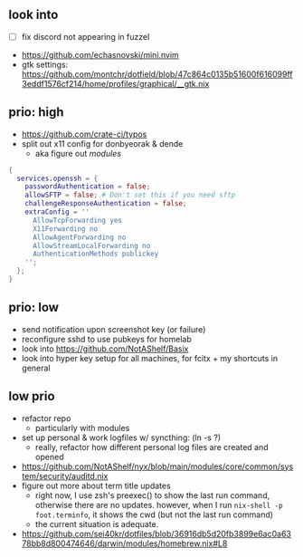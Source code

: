 ## look into

- [ ] fix discord not appearing in fuzzel
- https://github.com/echasnovski/mini.nvim
- gtk settings:
  https://github.com/montchr/dotfield/blob/47c864c0135b51600f616099ff3eddf1576cf214/home/profiles/graphical/__gtk.nix

## prio: high

- https://github.com/crate-ci/typos
- split out x11 config for donbyeorak & dende
  - aka figure out _modules_

```nix
{
  services.openssh = {
    passwordAuthentication = false;
    allowSFTP = false; # Don't set this if you need sftp
    challengeResponseAuthentication = false;
    extraConfig = ''
      AllowTcpForwarding yes
      X11Forwarding no
      AllowAgentForwarding no
      AllowStreamLocalForwarding no
      AuthenticationMethods publickey
    '';
  };
}
```

## prio: low

- send notification upon screenshot key (or failure)
- reconfigure sshd to use pubkeys for homelab
- look into https://github.com/NotAShelf/Basix
- look into hyper key setup for all machines, for fcitx + my shortcuts in
  general

## low prio

- refactor repo
  - particularly with modules
- set up personal & work logfiles w/ syncthing: (ln -s ?)
  - really, refactor how different personal log files are created and opened
- https://github.com/NotAShelf/nyx/blob/main/modules/core/common/system/security/auditd.nix
- figure out more about term title updates
  - right now, I use zsh's preexec() to show the last run command, otherwise
    there are no updates. however, when I run `nix-shell -p foot.terminfo`, it
    shows the cwd (but not the last run command)
  - the current situation is adequate.
- https://github.com/sei40kr/dotfiles/blob/36916db5d20fb3899e6ac0a6378bb8d800474646/darwin/modules/homebrew.nix#L8
